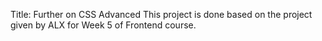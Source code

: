 Title: Further on CSS Advanced
This project is done based on the project given by ALX for Week 5 of Frontend course.
